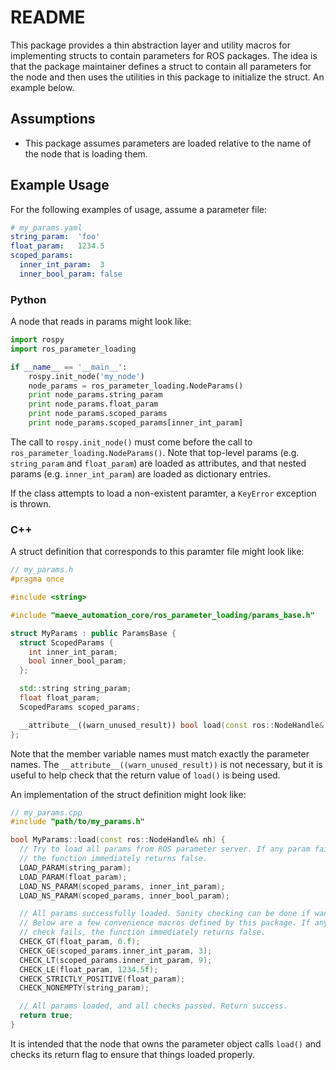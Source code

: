# README #

This package provides a thin abstraction layer and utility macros for
implementing structs to contain parameters for ROS packages. The idea is that
the package maintainer defines a struct to contain all parameters for the node
and then uses the utilities in this package to initialize the struct. An
example below.

## Assumptions ##

* This package assumes parameters are loaded relative to the name of the node
that is loading them.

## Example Usage ##

For the following examples of usage, assume a parameter file:

```yaml
# my_params.yaml
string_param:  'foo'
float_param:   1234.5
scoped_params:
  inner_int_param:  3
  inner_bool_param: false
```

### Python ###

A node that reads in params might look like:

```python
import rospy
import ros_parameter_loading

if __name__ == '__main__':
    rospy.init_node('my_node')
    node_params = ros_parameter_loading.NodeParams()
    print node_params.string_param
    print node_params.float_param
    print node_params.scoped_params
    print node_params.scoped_params[inner_int_param]
```
The call to `rospy.init_node()` must come before the call to
`ros_parameter_loading.NodeParams()`. Note that top-level params (e.g.
`string_param` and `float_param`) are loaded as attributes, and that nested
params (e.g. `inner_int_param`) are loaded as dictionary entries.

If the class attempts to load a non-existent paramter, a `KeyError` exception
is thrown.

### C++ ###

A struct definition that corresponds to this paramter file might look like:

```c++
// my_params.h
#pragma once

#include <string>

#include "maeve_automation_core/ros_parameter_loading/params_base.h"

struct MyParams : public ParamsBase {
  struct ScopedParams {
    int inner_int_param;
    bool inner_bool_param;
  };

  std::string string_param;
  float float_param;
  ScopedParams scoped_params;

  __attribute__((warn_unused_result)) bool load(const ros::NodeHandle& nh) override;
};
```

Note that the member variable names must match exactly the parameter names. The
`__attribute__((warn_unused_result))` is not necessary, but it is useful to
help check that the return value of `load()` is being used.

An implementation of the struct definition might look like:

```c++
// my_params.cpp
#include "path/to/my_params.h"

bool MyParams::load(const ros::NodeHandle& nh) {
  // Try to load all params from ROS parameter server. If any param fails,
  // the function immediately returns false.
  LOAD_PARAM(string_param);
  LOAD_PARAM(float_param);
  LOAD_NS_PARAM(scoped_params, inner_int_param);
  LOAD_NS_PARAM(scoped_params, inner_bool_param);

  // All params successfully loaded. Sanity checking can be done if wanted.
  // Below are a few convenience macros defined by this package. If any
  // check fails, the function immediately returns false.
  CHECK_GT(float_param, 0.f);
  CHECK_GE(scoped_params.inner_int_param, 3);
  CHECK_LT(scoped_params.inner_int_param, 9);
  CHECK_LE(float_param, 1234.5f);
  CHECK_STRICTLY_POSITIVE(float_param);
  CHECK_NONEMPTY(string_param);

  // All params loaded, and all checks passed. Return success.
  return true;
}
```

It is intended that the node that owns the parameter object calls `load()` and
checks its return flag to ensure that things loaded properly.
